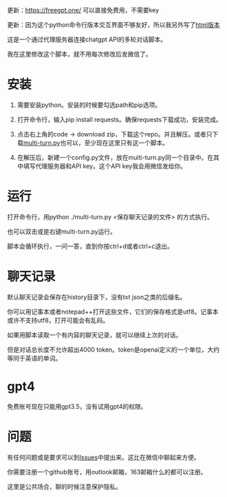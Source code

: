 更新：https://freegpt.one/ 可以直接免费用，不需要key

更新：因为这个python命令行版本交互界面不够友好，所以我另外写了[html版本](//github.com/w2404/chat-html/)

这是一个通过代理服务器连接chatgpt API的多轮对话脚本。

我在这里修改这个脚本，就不用每次修改后发微信了。

# 安装

1. 需要安装python。安装的时候要勾选path和pip选项。

2. 打开命令行，输入pip install requests。确保requests下载成功，安装完成。

3. 点击右上角的code -> download zip，下载这个repo。并且解压。或者只下载[multi-turn.py](multi-turn.py)也可以，至少现在这里只有这一个脚本。

4. 在解压后，新建一个config.py文件，放在multi-turn.py同一个目录中。在其中填写代理服务器和API key。这个API key我会用微信发给你。

# 运行

打开命令行，用python ./multi-turn.py <保存聊天记录的文件> 的方式执行。

也可以双击或是右键multi-turn.py运行。

脚本会循环执行，一问一答，直到你按ctrl+d或者ctrl+c退出。

# 聊天记录

默认聊天记录会保存在history目录下，没有txt json之类的后缀名。

你可以用记事本或者notepad++打开这些文件，它们的保存格式是utf8。记事本或许不支持utf8，打开可能会有乱码。

如果用脚本读取一个有内容的聊天记录，就可以继续上次的对话。

但是对话总长度不允许超出4000 token。token是openai定义的一个单位，大约等同于英语的单词。

# gpt4

免费账号现在只能用gpt3.5，没有试用gpt4的权限。

# 问题

有任何问题或是要求可以到[Issues](//github.com/w2404/chat/issues/new)中提出来。这比在微信中聊起来方便。

你需要注册一个github账号，用outlook邮箱，163邮箱什么的都可以注册。

这里是公共场合，聊的时候注意保护隐私。
